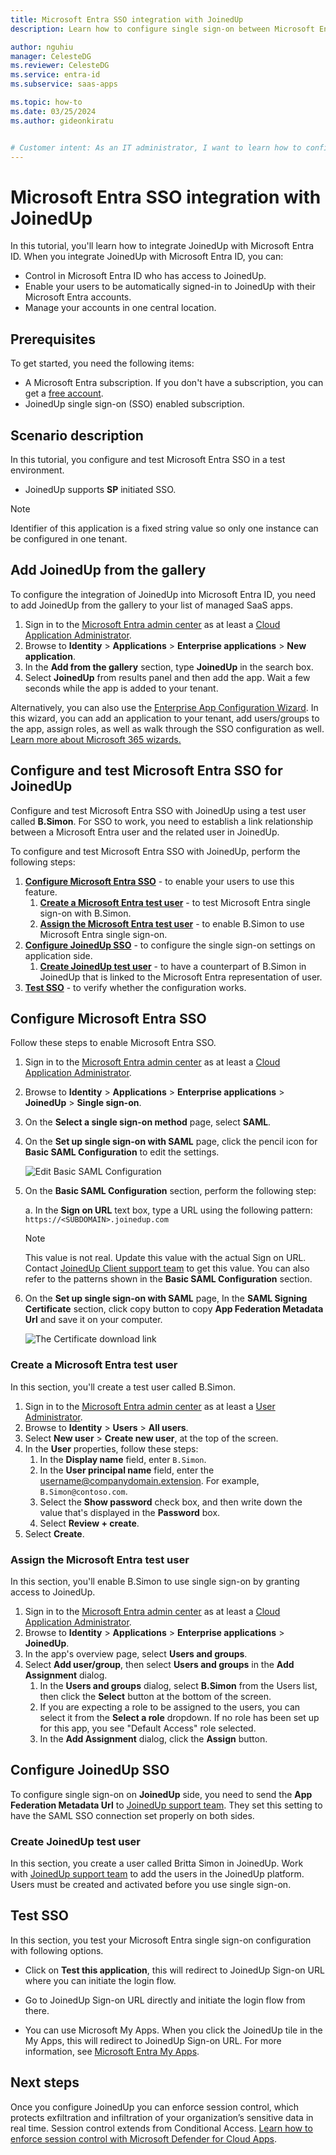 ```yaml
---
title: Microsoft Entra SSO integration with JoinedUp
description: Learn how to configure single sign-on between Microsoft Entra ID and JoinedUp.

author: nguhiu
manager: CelesteDG
ms.reviewer: CelesteDG
ms.service: entra-id
ms.subservice: saas-apps

ms.topic: how-to
ms.date: 03/25/2024
ms.author: gideonkiratu


# Customer intent: As an IT administrator, I want to learn how to configure single sign-on between Microsoft Entra ID and JoinedUp so that I can control who has access to JoinedUp, enable automatic sign-in with Microsoft Entra accounts, and manage my accounts in one central location.
---
```


# Microsoft Entra SSO integration with JoinedUp

In this tutorial, you'll learn how to integrate JoinedUp with Microsoft Entra ID. When you integrate JoinedUp with Microsoft Entra ID, you can:

* Control in Microsoft Entra ID who has access to JoinedUp.
* Enable your users to be automatically signed-in to JoinedUp with their Microsoft Entra accounts.
* Manage your accounts in one central location.

## Prerequisites

To get started, you need the following items:

* A Microsoft Entra subscription. If you don't have a subscription, you can get a [free account](https://azure.microsoft.com/free/).
* JoinedUp single sign-on (SSO) enabled subscription.

## Scenario description

In this tutorial, you configure and test Microsoft Entra SSO in a test environment.

* JoinedUp supports **SP** initiated SSO.

> [!NOTE]
> Identifier of this application is a fixed string value so only one instance can be configured in one tenant.

## Add JoinedUp from the gallery

To configure the integration of JoinedUp into Microsoft Entra ID, you need to add JoinedUp from the gallery to your list of managed SaaS apps.

1. Sign in to the [Microsoft Entra admin center](https://entra.microsoft.com) as at least a [Cloud Application Administrator](~/identity/role-based-access-control/permissions-reference.md#cloud-application-administrator).
1. Browse to **Identity** > **Applications** > **Enterprise applications** > **New application**.
1. In the **Add from the gallery** section, type **JoinedUp** in the search box.
1. Select **JoinedUp** from results panel and then add the app. Wait a few seconds while the app is added to your tenant.

 Alternatively, you can also use the [Enterprise App Configuration Wizard](https://portal.office.com/AdminPortal/home?Q=Docs#/azureadappintegration). In this wizard, you can add an application to your tenant, add users/groups to the app, assign roles, as well as walk through the SSO configuration as well. [Learn more about Microsoft 365 wizards.](/microsoft-365/admin/misc/azure-ad-setup-guides)

<a name='configure-and-test-azure-ad-sso-for-joinedup'></a>

## Configure and test Microsoft Entra SSO for JoinedUp

Configure and test Microsoft Entra SSO with JoinedUp using a test user called **B.Simon**. For SSO to work, you need to establish a link relationship between a Microsoft Entra user and the related user in JoinedUp.

To configure and test Microsoft Entra SSO with JoinedUp, perform the following steps:

1. **[Configure Microsoft Entra SSO](#configure-azure-ad-sso)** - to enable your users to use this feature.
    1. **[Create a Microsoft Entra test user](#create-an-azure-ad-test-user)** - to test Microsoft Entra single sign-on with B.Simon.
    1. **[Assign the Microsoft Entra test user](#assign-the-azure-ad-test-user)** - to enable B.Simon to use Microsoft Entra single sign-on.
1. **[Configure JoinedUp SSO](#configure-joinedup-sso)** - to configure the single sign-on settings on application side.
    1. **[Create JoinedUp test user](#create-joinedup-test-user)** - to have a counterpart of B.Simon in JoinedUp that is linked to the Microsoft Entra representation of user.
1. **[Test SSO](#test-sso)** - to verify whether the configuration works.

<a name='configure-azure-ad-sso'></a>

## Configure Microsoft Entra SSO

Follow these steps to enable Microsoft Entra SSO.

1. Sign in to the [Microsoft Entra admin center](https://entra.microsoft.com) as at least a [Cloud Application Administrator](~/identity/role-based-access-control/permissions-reference.md#cloud-application-administrator).
1. Browse to **Identity** > **Applications** > **Enterprise applications** > **JoinedUp** > **Single sign-on**.
1. On the **Select a single sign-on method** page, select **SAML**.
1. On the **Set up single sign-on with SAML** page, click the pencil icon for **Basic SAML Configuration** to edit the settings.

   ![Edit Basic SAML Configuration](common/edit-urls.png)

1. On the **Basic SAML Configuration** section, perform the following step: 

	a. In the **Sign on URL** text box, type a URL using the following pattern:
    `https://<SUBDOMAIN>.joinedup.com`

	> [!NOTE]
	> This value is not real. Update this value with the actual Sign on URL. Contact [JoinedUp Client support team](mailto:support@joinedup.com) to get this value. You can also refer to the patterns shown in the **Basic SAML Configuration** section.

1. On the **Set up single sign-on with SAML** page, In the **SAML Signing Certificate** section, click copy button to copy **App Federation Metadata Url** and save it on your computer.

	![The Certificate download link](common/copy-metadataurl.png)

<a name='create-an-azure-ad-test-user'></a>

### Create a Microsoft Entra test user

In this section, you'll create a test user called B.Simon.

1. Sign in to the [Microsoft Entra admin center](https://entra.microsoft.com) as at least a [User Administrator](~/identity/role-based-access-control/permissions-reference.md#user-administrator).
1. Browse to **Identity** > **Users** > **All users**.
1. Select **New user** > **Create new user**, at the top of the screen.
1. In the **User** properties, follow these steps:
   1. In the **Display name** field, enter `B.Simon`.  
   1. In the **User principal name** field, enter the username@companydomain.extension. For example, `B.Simon@contoso.com`.
   1. Select the **Show password** check box, and then write down the value that's displayed in the **Password** box.
   1. Select **Review + create**.
1. Select **Create**.

<a name='assign-the-azure-ad-test-user'></a>

### Assign the Microsoft Entra test user

In this section, you'll enable B.Simon to use single sign-on by granting access to JoinedUp.

1. Sign in to the [Microsoft Entra admin center](https://entra.microsoft.com) as at least a [Cloud Application Administrator](~/identity/role-based-access-control/permissions-reference.md#cloud-application-administrator).
1. Browse to **Identity** > **Applications** > **Enterprise applications** > **JoinedUp**.
1. In the app's overview page, select **Users and groups**.
1. Select **Add user/group**, then select **Users and groups** in the **Add Assignment** dialog.
   1. In the **Users and groups** dialog, select **B.Simon** from the Users list, then click the **Select** button at the bottom of the screen.
   1. If you are expecting a role to be assigned to the users, you can select it from the **Select a role** dropdown. If no role has been set up for this app, you see "Default Access" role selected.
   1. In the **Add Assignment** dialog, click the **Assign** button.

## Configure JoinedUp SSO

To configure single sign-on on **JoinedUp** side, you need to send the **App Federation Metadata Url** to [JoinedUp support team](mailto:support@joinedup.com). They set this setting to have the SAML SSO connection set properly on both sides.

### Create JoinedUp test user

In this section, you create a user called Britta Simon in JoinedUp. Work with [JoinedUp support team](mailto:support@joinedup.com) to add the users in the JoinedUp platform. Users must be created and activated before you use single sign-on.

## Test SSO 

In this section, you test your Microsoft Entra single sign-on configuration with following options. 

* Click on **Test this application**, this will redirect to JoinedUp Sign-on URL where you can initiate the login flow. 

* Go to JoinedUp Sign-on URL directly and initiate the login flow from there.

* You can use Microsoft My Apps. When you click the JoinedUp tile in the My Apps, this will redirect to JoinedUp Sign-on URL. For more information, see [Microsoft Entra My Apps](/azure/active-directory/manage-apps/end-user-experiences#azure-ad-my-apps).

## Next steps

Once you configure JoinedUp you can enforce session control, which protects exfiltration and infiltration of your organization’s sensitive data in real time. Session control extends from Conditional Access. [Learn how to enforce session control with Microsoft Defender for Cloud Apps](/cloud-app-security/proxy-deployment-aad).
